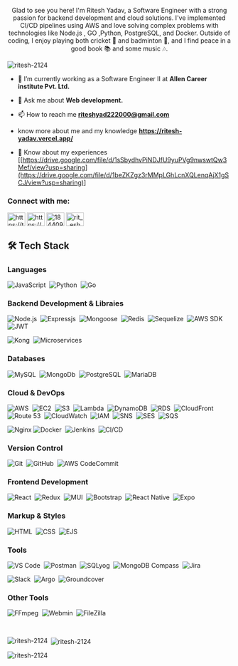 <p align="center">Glad to see you here! I'm Ritesh Yadav, a Software Engineer with a strong passion for backend development and cloud solutions. I've implemented CI/CD pipelines using AWS and love solving complex problems with technologies like Node.js , GO ,Python, PostgreSQL, and Docker. Outside of coding, I enjoy playing both cricket 🏏 and badminton 🏸, and I find peace in a good book 📚 and some music 🎶.

</p>

<p align="left"> <img src="https://komarev.com/ghpvc/?username=ritesh-2124&label=Profile%20views&color=0e75b6&style=flat" alt="ritesh-2124" /> </p>

- 🌱 I’m currently working as a Software Engineer II at **Allen Career institute Pvt. Ltd.**

- 💬 Ask me about **Web development.**

- 📫 How to reach me **riteshyad222000@gmail.com**

-    know more about me and my knowledge **https://ritesh-yadav.vercel.app/**

- 📄 Know about my experiences [[https://drive.google.com/file/d/1sSbydhvPiNDJfU9yuPVg9nwswtQw3Mef/view?usp=sharing](https://drive.google.com/file/d/1beZKZgz3rMMpLGhLcnXQLenqAjX1gSCJ/view?usp=sharing)]

<h3 align="left">Connect with me:</h3>
<p align="left">
<a href="https://twitter.com/https://twitter.com/home?lang=en" target="blank"><img align="center" src="https://raw.githubusercontent.com/rahuldkjain/github-profile-readme-generator/master/src/images/icons/Social/twitter.svg" alt="https://twitter.com/home?lang=en" height="30" width="40" /></a>
<a href="https://linkedin.com/in/https://www.linkedin.com/in/ritesh-yadav-3749a7202/" target="blank"><img align="center" src="https://raw.githubusercontent.com/rahuldkjain/github-profile-readme-generator/master/src/images/icons/Social/linked-in-alt.svg" alt="https://www.linkedin.com/in/ritesh-yadav-3749a7202/" height="30" width="40" /></a>
<a href="https://stackoverflow.com/users/18440956" target="blank"><img align="center" src="https://raw.githubusercontent.com/rahuldkjain/github-profile-readme-generator/master/src/images/icons/Social/stack-overflow.svg" alt="18440956" height="30" width="40" /></a>
<a href="https://instagram.com/rit__esh__html" target="blank"><img align="center" src="https://raw.githubusercontent.com/rahuldkjain/github-profile-readme-generator/master/src/images/icons/Social/instagram.svg" alt="rit__esh__html" height="30" width="40" /></a>
</p>


## 🛠️ **Tech Stack**

### **Languages**
![JavaScript](https://img.shields.io/badge/JavaScript-F7DF1E.svg?style=flat&logo=JavaScript&logoColor=black)&nbsp;
![Python](https://img.shields.io/badge/Python-3776AB?style=flat&logo=python&logoColor=white)&nbsp;
![Go](https://img.shields.io/badge/Go-00ADD8?style=flat&logo=go&logoColor=white)

### **Backend Development & Libraies**
![Node.js](https://img.shields.io/badge/-Node.js-05122A?style=flat&logo=node.js)&nbsp;
![Expressjs](https://img.shields.io/badge/-Expressjs-05122A?style=flat&logo=Express&Color=092E20)&nbsp;
![Mongoose](https://img.shields.io/badge/Mongoose-880000?style=flat&logo=mongoose&logoColor=white)&nbsp;
![Redis](https://img.shields.io/badge/Redis-DC382D?style=flat&logo=redis&logoColor=white)&nbsp;
![Sequelize](https://img.shields.io/badge/Sequelize-52B0E7?style=flat&logo=sequelize&logoColor=white)&nbsp;
![AWS SDK](https://img.shields.io/badge/AWS_SDK-232F3E?style=flat&logo=amazonaws&logoColor=FF9900)&nbsp;
![JWT](https://img.shields.io/badge/JWT-000000?style=flat&logo=json-web-tokens&logoColor=white)&nbsp;

![Kong](https://img.shields.io/badge/Kong-00203F?style=flat&logo=kong&logoColor=white)&nbsp;
![Microservices](https://img.shields.io/badge/Microservices-FF6F00?style=flat&logo=microgenetics&logoColor=white)&nbsp;

### **Databases**
![MySQL](https://img.shields.io/badge/MySQL-4479A1.svg?style=flat&logo=MySQL&logoColor=white)&nbsp;
![MongoDb](https://img.shields.io/badge/MongoDb-47A248.svg?style=flat&logo=MongoDb&logoColor=white)&nbsp;
![PostgreSQL](https://img.shields.io/badge/PostgreSQL-336791?style=flat&logo=postgresql&logoColor=white)&nbsp;
![MariaDB](https://img.shields.io/badge/MariaDB-003545?style=flat&logo=mariadb&logoColor=white)


### **Cloud & DevOps**
![AWS](https://img.shields.io/badge/AWS-232F3E?style=flat&logo=amazon-aws&logoColor=white)&nbsp;
![EC2](https://img.shields.io/badge/EC2-FF9900?style=flat&logo=amazon-aws&logoColor=white)&nbsp;
![S3](https://img.shields.io/badge/S3-569A31?style=flat&logo=amazon-s3&logoColor=white)&nbsp;
![Lambda](https://img.shields.io/badge/Lambda-FF9900?style=flat&logo=aws-lambda&logoColor=white)&nbsp;
![DynamoDB](https://img.shields.io/badge/DynamoDB-4053D6?style=flat&logo=amazon-dynamodb&logoColor=white)&nbsp;
![RDS](https://img.shields.io/badge/RDS-527FFF?style=flat&logo=amazon-rds&logoColor=white)&nbsp;
![CloudFront](https://img.shields.io/badge/CloudFront-232F3E?style=flat&logo=amazon-cloudfront&logoColor=white)&nbsp;
![Route 53](https://img.shields.io/badge/Route%2053-8C4B30?style=flat&logo=amazon-route-53&logoColor=white)&nbsp;
![CloudWatch](https://img.shields.io/badge/CloudWatch-FF4F8B?style=flat&logo=amazon-cloudwatch&logoColor=white)&nbsp;
![IAM](https://img.shields.io/badge/IAM-232F3E?style=flat&logo=amazon-aws&logoColor=white)&nbsp;
![SNS](https://img.shields.io/badge/SNS-FF9900?style=flat&logo=amazon-sns&logoColor=white)&nbsp;
![SES](https://img.shields.io/badge/SES-569A31?style=flat&logo=amazon-ses&logoColor=white)&nbsp;
![SQS](https://img.shields.io/badge/SQS-4053D6?style=flat&logo=amazon-sqs&logoColor=white)&nbsp;

![Nginx](https://img.shields.io/badge/Nginx-009639?style=flat&logo=nginx&logoColor=white)
![Docker](https://img.shields.io/badge/Docker-2496ED?style=flat&logo=docker&logoColor=white)&nbsp;
![Jenkins](https://img.shields.io/badge/Jenkins-D24939?style=flat&logo=jenkins&logoColor=white)&nbsp;
![CI/CD](https://img.shields.io/badge/CI%2FCD-239120?style=flat&logo=githubactions&logoColor=white)&nbsp;

### **Version Control**
![Git](https://img.shields.io/badge/Git-F05032?style=flat&logo=git&logoColor=white)&nbsp;
![GitHub](https://img.shields.io/badge/GitHub-181717?style=flat&logo=github&logoColor=white)&nbsp;
![AWS CodeCommit](https://img.shields.io/badge/AWS_CodeCommit-232F3E?style=flat&logo=aws&logoColor=FF9900)&nbsp;

### **Frontend Development**
![React](https://img.shields.io/badge/React-20232A?style=flat&logo=react&logoColor=61DAFB)&nbsp;
![Redux](https://img.shields.io/badge/Redux-764ABC?style=flat&logo=redux&logoColor=white)&nbsp;
![MUI](https://img.shields.io/badge/MUI-007FFF?style=flat&logo=mui&logoColor=white)&nbsp;
![Bootstrap](https://img.shields.io/badge/Bootstrap-7952B3?style=flat&logo=bootstrap&logoColor=white)&nbsp;
![React Native](https://img.shields.io/badge/React_Native-61DAFB?style=flat&logo=react&logoColor=black)&nbsp;
![Expo](https://img.shields.io/badge/Expo-000020?style=flat&logo=expo&logoColor=white)


### **Markup & Styles**
![HTML](https://img.shields.io/badge/HTML5-E34F26?style=flat&logo=html5&logoColor=white)&nbsp;
![CSS](https://img.shields.io/badge/CSS3-1572B6?style=flat&logo=css3&logoColor=white)&nbsp;
![EJS](https://img.shields.io/badge/EJS-000000?style=flat&logo=ejs&logoColor=white)&nbsp;

### **Tools**
![VS Code](https://img.shields.io/badge/VS_Code-0078D4?style=flat&logo=visualstudiocode&logoColor=white)&nbsp;
![Postman](https://img.shields.io/badge/Postman-FF6C37?style=flat&logo=postman&logoColor=white)&nbsp;
![SQLyog](https://img.shields.io/badge/SQLyog-001F3D?style=flat&logo=sql&logoColor=white)&nbsp;
![MongoDB Compass](https://img.shields.io/badge/MongoDB_Compass-47A248?style=flat&logo=mongodb&logoColor=white)&nbsp;
![Jira](https://img.shields.io/badge/Jira-0052CC?style=flat&logo=jira&logoColor=white)&nbsp;

![Slack](https://img.shields.io/badge/Slack-4A154B?style=flat&logo=slack&logoColor=white)&nbsp;
![Argo](https://img.shields.io/badge/Argo-CD-0078D7?style=flat&logo=argo&logoColor=white)&nbsp;
![Groundcover](https://img.shields.io/badge/Groundcover-1A5BA8?style=flat&logo=data:image/png;base64,iVBORw0KGgoAAAANSUhEUgAAACAAAAAgCAYAAABzenr0AAABhklEQVR4nO3XPU7DQBgH8L+IkokVRbKEFMKa6AK8QFtoKKcgKIosheQFtQUUUiQBgkUjEHKGltbOwNWsxl5cEc8/H0FzszEwSDYPckHnbGDBliWic+CVxtEBRpmdR08+6cZhOHVSNAOYTS8CgLijAdYPczXZm7vmSb1TrUqr+FkVJv9Q/gCKT3YNwRtBVjvcyK80kVmkNkZq44RxDiwHwYwkN2MhmOcRfSeIf4alEsGAF0N9wWcM+dxxF9s5kaYniRMQQs5kiKmUwM23lEt5RDmcjSYiOQSZ5EhpmES1FKZCAuZMSoJ5kZFmIjsEmaRJmESZpEhRk4jjR5mSDMmjiM5XjXEecf2FVJin+FIC/1JW78EHnPkvvwhF+4nlfXn/YhKZAAAAAElFTkSuQmCC&logoColor=white)&nbsp;


### **Other Tools**
![FFmpeg](https://img.shields.io/badge/FFmpeg-FF6600?style=flat&logo=ffmpeg&logoColor=white)&nbsp;
![Webmin](https://img.shields.io/badge/Webmin-000000?style=flat&logo=webmin&logoColor=white)&nbsp;
![FileZilla](https://img.shields.io/badge/FileZilla-BF0000?style=flat&logo=filezilla&logoColor=white)

<br>

<p><img align="left" src="https://github-readme-stats.vercel.app/api/top-langs?username=ritesh-2124&show_icons=true&locale=en&layout=compact" alt="ritesh-2124" /></p>

<p>&nbsp;<img align="center" src="https://github-readme-stats.vercel.app/api?username=ritesh-2124&show_icons=true&locale=en" alt="ritesh-2124" /></p>

<p><img align="center" src="https://github-readme-streak-stats.herokuapp.com/?user=ritesh-2124&" alt="ritesh-2124" /></p>

